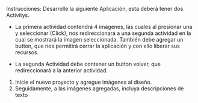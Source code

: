 Instrucciones:  Desarrolle la siguiente Aplicación, esta
deberá tener dos Activitys.
- La   primera   actividad   contendrá   4   imágenes,   las
cuales al presionar una y seleccionar (Click), nos
redireccionará a una segunda actividad en la cual se
mostrará la imagen seleccionada.
También debe agregar un button, que nos permitirá
cerrar la aplicación y con ello liberar sus recursos.

- La   segunda   Actividad   debe   contener   un   button
volver, que redireccionará a la anterior actividad.
1. Inicie   el   nuevo   proyecto   y   agregue   imágenes   al
diseño.
2. Seguidamente, a las imágenes agregadas, incluya
descripciones de texto
